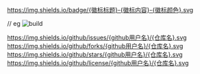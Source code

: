 ﻿https://img.shields.io/badge/{徽标标题}-{徽标内容}-{徽标颜色}.svg

// eg
![build](https://img.shields.io/badge/build-passing-success.svg)

https://img.shields.io/github/issues/{github用户名}/{仓库名}.svg
https://img.shields.io/github/forks/{github用户名}/{仓库名}.svg
https://img.shields.io/github/stars/{github用户名}/{仓库名}.svg
https://img.shields.io/github/license/{github用户名}/{仓库名}.svg